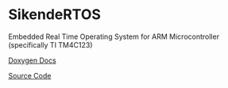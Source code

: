 # SikendeRTOS
Embedded Real Time Operating System for ARM Microcontroller (specifically TI TM4C123)

<a href="https://kendiser5000.github.io/SikendeRTOS/docs/index.html" title="Doxygen Docs">Doxygen Docs</a>

<a href="https://github.com/kendiser5000/SikendeRTOS" title="Source Code">Source Code</a>
